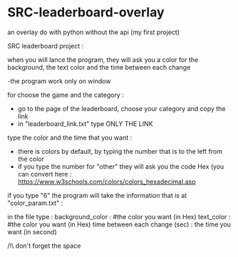 # SRC-leaderboard-overlay
an overlay do with python without the api (my first project)

SRC leaderboard project :

when you will lance the program, they will ask you a color for the background, the text color and the time between each change

-the program work only on window

for choose the game and the category :
- go to the page of the leaderboard, choose your category and copy the link
- in "leaderboard_link.txt" type ONLY THE LINK

type the color and the time that you want :
- there is colors by default, by typing the number that is to the left from the color
- if you type the number for "other" they will ask you the code Hex (you can convert here : https://www.w3schools.com/colors/colors_hexadecimal.asp

if you type "6" the program will take the information that is at "color_param.txt" :

in the file type :
    background_color : #the color you want (in Hex)
    text_color : #the color you want (in Hex)
    time between each change (sec) : the time you want (in second)

/!\ don't forget the space

